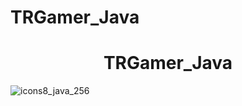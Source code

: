 # TRGamer_Java
<h1 align="center" text="#ff0000"> TRGamer_Java </h1>

<p align="right">
  
![icons8_java_256](https://github.com/tutosrivegamerLQ/TRGamer_Java/assets/108991712/83d026db-03e5-4895-8b2d-24d96f60e7a7)
</p>
